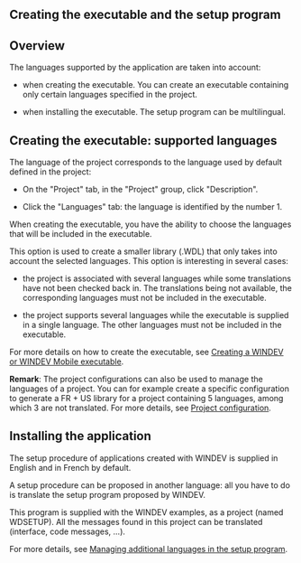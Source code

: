 


## Creating the executable and the setup program
			



<a name="NOTE1"></a>
<a name="NOTE1_1"></a>


## Overview
<a name="overview_ELTTEXTE000116"></a>
The languages supported by the application are taken into account:

- when creating the executable. You can create an executable containing only certain languages specified in the project.

- when installing the executable. The setup program can be multilingual.




<a name="NOTE2"></a>
<a name="NOTE2_1"></a>


## Creating the executable: supported languages
<a name="creating_the_executable_supported_languages_ELTTEXTE000140"></a>
The language of the project corresponds to the language used by default defined in the project: 

- On the "Project" tab, in the "Project" group, click "Description".

- Click the "Languages" tab: the language is identified by the number 1.




When creating the executable, you have the ability to choose the languages that will be included in the executable.

This option is used to create a smaller library (.WDL) that only takes into account the selected languages. This option is interesting in several cases:

- the project is associated with several languages while some translations have not been checked back in. The translations being not available, the corresponding languages must not be included in the executable.

- the project supports several languages while the executable is supplied in a single language. The other languages must not be included in the executable.


For more details on how to create the executable, see [Creating a WINDEV or WINDEV Mobile executable](../Editeurs/2025002.md). 

**Remark**: The project configurations can also be used to manage the languages of a project. You can for example create a specific configuration to generate a FR + US library for a project containing 5 languages, among which 3 are not translated. For more details, see [Project configuration](../Editeurs/9000030.md).

<a name="NOTE3"></a>
<a name="NOTE3_1"></a>


## Installing the application
<a name="installing_the_application_ELTTEXTE000164"></a>
The setup procedure of applications created with WINDEV is supplied in English and in French by default.

A setup procedure can be proposed in another language: all you have to do is translate the setup program proposed by WINDEV.

This program is supplied with the WINDEV examples, as a project (named WDSETUP). All the messages found in this project can be translated (interface, code messages, ...).

For more details, see [Managing additional languages in the setup program](../Editeurs/2028037.md).


